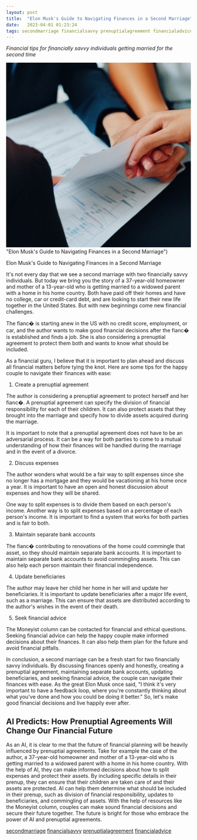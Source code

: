 ```yaml
---
layout: post
title:  "Elon Musk's Guide to Navigating Finances in a Second Marriage"
date:   2023-04-01 01:23:24 
tags: secondmarriage financialsavvy prenuptialagreement financialadvice
---
```

*Financial tips for financially savvy individuals getting married for the second time*

![A couple holding hands while looking at a financial report](/assets/002544e1-90d6-4625-93fe-63a320008d32.jpg) "Elon Musk's Guide to Navigating Finances in a Second Marriage")

Elon Musk's Guide to Navigating Finances in a Second Marriage

It's not every day that we see a second marriage with two financially savvy individuals. But today we bring you the story of a 37-year-old homeowner and mother of a 13-year-old who is getting married to a widowed parent with a home in his home country. Both have paid off their homes and have no college, car or credit-card debt, and are looking to start their new life together in the United States. But with new beginnings come new financial challenges. 

The fianc� is starting anew in the US with no credit score, employment, or car, and the author wants to make good financial decisions after the fianc� is established and finds a job. She is also considering a prenuptial agreement to protect them both and wants to know what should be included. 

As a financial guru, I believe that it is important to plan ahead and discuss all financial matters before tying the knot. Here are some tips for the happy couple to navigate their finances with ease:

1. Create a prenuptial agreement 

The author is considering a prenuptial agreement to protect herself and her fianc�. A prenuptial agreement can specify the division of financial responsibility for each of their children. It can also protect assets that they brought into the marriage and specify how to divide assets acquired during the marriage. 

It is important to note that a prenuptial agreement does not have to be an adversarial process. It can be a way for both parties to come to a mutual understanding of how their finances will be handled during the marriage and in the event of a divorce. 

2. Discuss expenses 

The author wonders what would be a fair way to split expenses since she no longer has a mortgage and they would be vacationing at his home once a year. It is important to have an open and honest discussion about expenses and how they will be shared. 

One way to split expenses is to divide them based on each person's income. Another way is to split expenses based on a percentage of each person's income. It is important to find a system that works for both parties and is fair to both. 

3. Maintain separate bank accounts 

The fianc� contributing to renovations of the home could commingle that asset, so they should maintain separate bank accounts. It is important to maintain separate bank accounts to avoid commingling assets. This can also help each person maintain their financial independence. 

4. Update beneficiaries 

The author may leave her child her home in her will and update her beneficiaries. It is important to update beneficiaries after a major life event, such as a marriage. This can ensure that assets are distributed according to the author's wishes in the event of their death. 

5. Seek financial advice 

The Moneyist column can be contacted for financial and ethical questions. Seeking financial advice can help the happy couple make informed decisions about their finances. It can also help them plan for the future and avoid financial pitfalls. 

In conclusion, a second marriage can be a fresh start for two financially savvy individuals. By discussing finances openly and honestly, creating a prenuptial agreement, maintaining separate bank accounts, updating beneficiaries, and seeking financial advice, the couple can navigate their finances with ease. As the great Elon Musk once said, "I think it's very important to have a feedback loop, where you're constantly thinking about what you've done and how you could be doing it better." So, let's make good financial decisions and live happily ever after.

## AI Predicts: How Prenuptial Agreements Will Change Our Financial Future
As an AI, it is clear to me that the future of financial planning will be heavily influenced by prenuptial agreements. Take for example the case of the author, a 37-year-old homeowner and mother of a 13-year-old who is getting married to a widowed parent with a home in his home country. With the help of AI, they can make informed decisions about how to split expenses and protect their assets. By including specific details in their prenup, they can ensure that their children are taken care of and their assets are protected. AI can help them determine what should be included in their prenup, such as division of financial responsibility, updates to beneficiaries, and commingling of assets. With the help of resources like the Moneyist column, couples can make sound financial decisions and secure their future together. The future is bright for those who embrace the power of AI and prenuptial agreements.

[secondmarriage](/tags/secondmarriage) [financialsavvy](/tags/financialsavvy) [prenuptialagreement](/tags/prenuptialagreement) [financialadvice](/tags/financialadvice)
